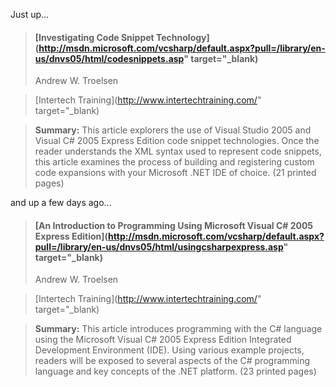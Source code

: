 Just up...

> #### [Investigating Code Snippet Technology](http://msdn.microsoft.com/vcsharp/default.aspx?pull=/library/en-us/dnvs05/html/codesnippets.asp" target="_blank)
>
> Andrew W. Troelsen

> [Intertech Training](http://www.intertechtraining.com/" target="_blank)

> **Summary:** This article explorers the use of Visual Studio 2005 and Visual C# 2005 Express Edition code snippet technologies. Once the reader understands the XML syntax used to represent code snippets, this article examines the process of building and registering custom code expansions with your Microsoft .NET IDE of choice. (21 printed pages)

and up a few days ago...

> #### [An Introduction to Programming Using Microsoft Visual C# 2005 Express Edition](http://msdn.microsoft.com/vcsharp/default.aspx?pull=/library/en-us/dnvs05/html/usingcsharpexpress.asp" target="_blank)
>
> Andrew W. Troelsen

> [Intertech Training](http://www.intertechtraining.com/" target="_blank)

> **Summary:** This article introduces programming with the C# language using the Microsoft Visual C# 2005 Express Edition Integrated Development Environment (IDE). Using various example projects, readers will be exposed to several aspects of the C# programming language and key concepts of the .NET platform. (23 printed pages)